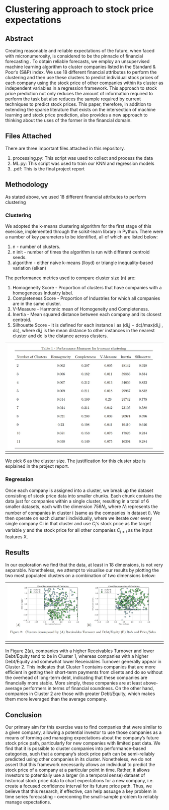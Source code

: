 # Clustering approach to stock price expectations

## Abstract
Creating reasonable and reliable expectations of the future, when faced with micronumerosity, is considered
to be the pinnacle of financial forecasting . To obtain reliable forecasts, we employ an unsupervised machine
learning algorithm to cluster companies listed in the Standard & Poor’s (S&P) index. We use 18 different
financial attributes to perform the clustering and then use these clusters to predict individual stock prices
of each company using the stock price of other companies within its cluster as independent variables in a
regression framework. This approach to stock price prediction not only reduces the amount of information
required to perform the task but also reduces the sample required by current techniques to predict stock
prices. This paper, therefore, in addition to extending the sparse literature that exists on the intersection of
machine learning and stock price prediction, also provides a new approach to thinking about the uses of the
former in the financial domain.

## Files Attached

There are three important files attached in this repository. 
1. processing.py: This script was used to collect and process the data
2. ML.py: This script was used to train our KNN and regression models
3. .pdf: This is the final project report

## Methodology

As stated above, we used 18 different financial attributes to perform clustering

### Clustering
We adopted the k-means clustering algorithm for the first stage of this exercise, implemented through
the scikit-learn library in Python. There were a number of key parameters to be identified, all of which are
listed below:
1. n - number of clusters.
2. n init - number of times the algorithm is run with different centroid seeds.
3. algorithm - either naive k-means (lloyd) or triangle inequality-based variation (elkan)

The performance metrics used to compare cluster size (n) are:
1. Homogeneity Score - Proportion of clusters that have companies with a homogeneous Industry label.
2. Completeness Score - Proportion of Industries for which all companies are in the same cluster.
3. V-Measure - Harmonic mean of Homogeneity and Completeness.
4. Inertia - Mean squared distance between each company and its closest centroid.
5. Silhouette Score - It is defined for each instance i as (di,j − dc)/max(di,j , dc), where di,j is the mean
distance to other instances in the nearest cluster and dc is the distance across clusters.


| ![k_means_clustering.jpg](/stock_price/k_means_clustering.jpg) | 
|:--:| 
||

We pick 6 as the cluster size. The justification for this cluster size is explained in the project report. 

### Regression

Once each company is assigned into a cluster, we break up the dataset consisting of stock price data into
smaller chunks. Each chunk contains the data just for companies within a single cluster, resulting in a total
of 6 smaller datasets, each with the dimension $756 N_i$, where $N_i$ represents the number of companies in cluster i (same as the companies in dataset i). We then operate on each cluster i individually, where we iterate over every single company Ci
in that cluster and use $C_i$’s stock price as the target variable y and the stock price for all other companies $C_{j \neq i}$ as the input features X.

## Results

In our exploration we find that the data, at least in 18 dimensions, is not very separable. Nonetheless,
we attempt to visualise our results by plotting the two most populated clusters on a combination of two
dimensions below:

| ![k_means_clustering.jpg](/stock_price/cluster_1.jpg) | 
|:--:| 
||

In Figure 2(a), companies with a higher Receivables Turnover and lower Debt/Equity tend to be in Cluster 1, whereas companies with a higher Debt/Equity and somewhat lower Receivables Turnover generally
appear in Cluster 2. This indicates that Cluster 1 contains companies that are more efficient in getting their
short-term payments from clients and do so without the overhead of long-term debt, indicating that these
companies are financially more stable. More simply, these companies are at least above-average performers in
terms of financial soundness. On the other hand, companies in Cluster 2 are those with greater Debt/Equity,
which makes them more leveraged than the average company.

## Conclusion

Our primary aim for this exercise was to find companies that were similar to a given company, allowing
a potential investor to use those companies as a means of forming and managing expectations about the
company’s future stock price path, particularly for new companies with limited past data. We find that it
is possible to cluster companies into performance-based categories, such that a company’s stock price path
can be semi-reliably predicted using other companies in its cluster. Nonetheless, we do not assert that this
framework necessarily allows an individual to predict the stock price of a company at a particular point in
time. Rather, it allows investors to potentially use a larger (in a temporal sense) dataset of historical stock
price data to chart expectations for a new company, i.e. create a focused confidence interval for its future
price path. Thus, we believe that this research, if effective, can help assuage a key problem in time series
forecasting - overcoming the small-sample problem to reliably manage expectations.
